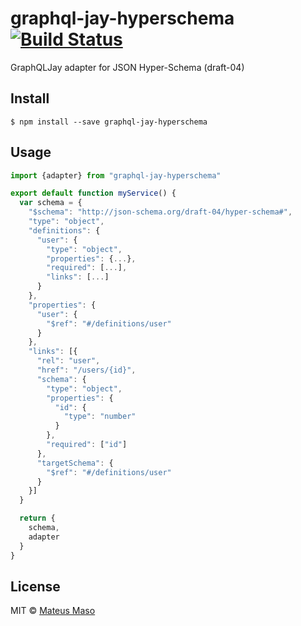 # graphql-jay-hyperschema [![Build Status](https://travis-ci.org/mateusmaso/graphql-jay-hyperschema.svg?branch=master)](https://travis-ci.org/mateusmaso/graphql-jay-hyperschema)

GraphQLJay adapter for JSON Hyper-Schema (draft-04)

## Install

```
$ npm install --save graphql-jay-hyperschema
```

## Usage

```javascript
import {adapter} from "graphql-jay-hyperschema"

export default function myService() {  
  var schema = {
    "$schema": "http://json-schema.org/draft-04/hyper-schema#",
    "type": "object",
    "definitions": {
      "user": {
        "type": "object",
        "properties": {...},
        "required": [...],
        "links": [...]
      }
    },
    "properties": {
      "user": {
        "$ref": "#/definitions/user"
      }
    },
    "links": [{
      "rel": "user",
      "href": "/users/{id}",
      "schema": {
        "type": "object",
        "properties": {
          "id": {
            "type": "number"
          }
        },
        "required": ["id"]
      },
      "targetSchema": {
        "$ref": "#/definitions/user"
      }
    }]
  }

  return {
    schema,
    adapter
  }
}
```

## License

MIT © [Mateus Maso](http://www.mateusmaso.com)
